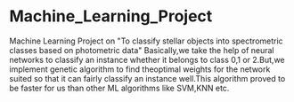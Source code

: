 # Machine_Learning_Project
Machine Learning Project on "To classify stellar objects into spectrometric classes based on photometric data"
Basically,we take the help of neural networks to classify
an instance whether it belongs to class 0,1 or 2.But,we implement genetic algorithm to find theoptimal weights for the network suited so that it can
fairly classify an instance well.This algorithm proved to be faster for us than other ML algorithms like SVM,KNN etc.
